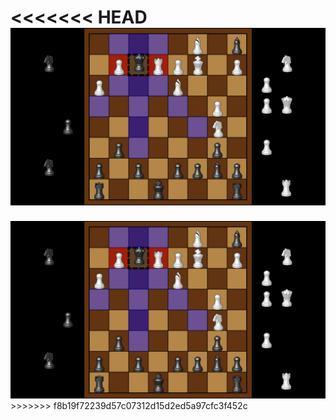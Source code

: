 <<<<<<< HEAD
<img src="Chess.PNG" width="900">
=======
<img src="Chess.PNG" width="900">
>>>>>>> f8b19f72239d57c07312d15d2ed5a97cfc3f452c

